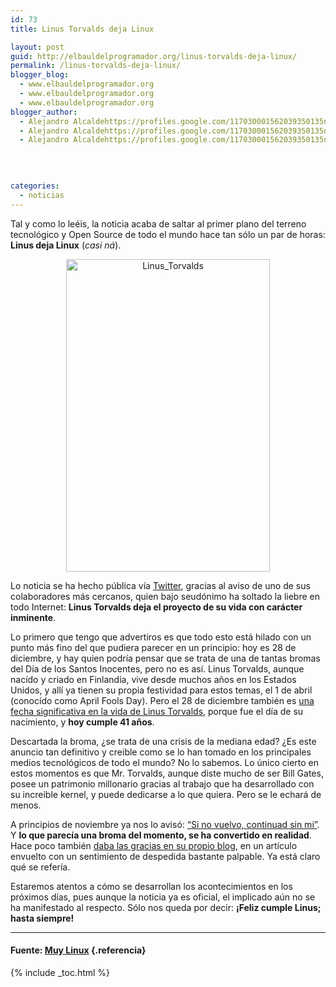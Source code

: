 ```yaml
---
id: 73
title: Linus Torvalds deja Linux

layout: post
guid: http://elbauldelprogramador.org/linus-torvalds-deja-linux/
permalink: /linus-torvalds-deja-linux/
blogger_blog:
  - www.elbauldelprogramador.org
  - www.elbauldelprogramador.org
  - www.elbauldelprogramador.org
blogger_author:
  - Alejandro Alcaldehttps://profiles.google.com/117030001562039350135noreply@blogger.com
  - Alejandro Alcaldehttps://profiles.google.com/117030001562039350135noreply@blogger.com
  - Alejandro Alcaldehttps://profiles.google.com/117030001562039350135noreply@blogger.com

  
  
  
categories:
  - noticias
---
```

Tal y como lo leéis, la noticia acaba de saltar al primer plano del terreno tecnológico y Open Source de todo el mundo hace tan sólo un par de horas: **Linus deja Linux** (*casi ná*).

<p style="text-align:center;">
  <img class="aligncenter size-medium wp-image-13862" src="http://www.muylinux.com/images/2010/12/Linus_Torvalds-326x500.jpg" alt="Linus_Torvalds" width="326" height="500" />
</p>

  
<!--ad-->

Lo noticia se ha hecho pública vía <a title="Twitter" href="http://twitter.com/" target="_blank">Twitter</a>, gracias al aviso de uno de sus colaboradores más cercanos, quien bajo seudónimo ha soltado la liebre en todo Internet: **Linus Torvalds deja el proyecto de su vida con carácter inminente**.

Lo primero que tengo que advertiros es que todo esto está hilado con un punto más fino del que pudiera parecer en un principio: hoy es 28 de diciembre, y hay quien podría pensar que se trata de una de tantas bromas del Día de los Santos Inocentes, pero no es así. Linus Torvalds, aunque nacído y criado en Finlandia, vive desde muchos años en los Estados Unidos, y allí ya tienen su propia festividad para estos temas, el 1 de abril (conocído como April Fools Day). Pero el 28 de diciembre también es <a title="Linus Torvalds" href="http://es.wikipedia.org/wiki/Linus_Torvalds" target="_blank">una fecha significativa en la vida de Linus Torvalds</a>, porque fue el día de su nacimiento, y **hoy cumple 41 años**.

Descartada la broma, ¿se trata de una crisis de la mediana edad? ¿Es este anuncio tan definitivo y creible como se lo han tomado en los principales medios tecnológicos de todo el mundo? No lo sabemos. Lo único cierto en estos momentos es que Mr. Torvalds, aunque diste mucho de ser Bill Gates, posee un patrimonio millonario gracias al trabajo que ha desarrollado con su increible kernel, y puede dedicarse a lo que quiera. Pero se le echará de menos.

A principios de noviembre ya nos lo avisó: <a title="Linus: “Si no vuelvo, continuad sin mi”" href="http://www.muylinux.com/2010/11/04/linus-si-no-vuelvo-continuad-sin-mi/" target="_self">“Si no vuelvo, continuad sin mi”</a>. Y **lo que parecía una broma del momento, se ha convertido en realidad**. Hace poco también <a title="Thank you for ..." href="http://torvalds-family.blogspot.com/2010/12/thank-you-for.html" target="_blank">daba las gracias en su propio blog</a>, en un artículo envuelto con un sentimiento de despedida bastante palpable. Ya está claro qué se refería.

Estaremos atentos a cómo se desarrollan los acontecimientos en los próximos días, pues aunque la noticia ya es oficial, el implicado aún no se ha manifestado al respecto. Sólo nos queda por decir: **¡Feliz cumple Linus; hasta siempre!**



* * *

#### Fuente: [Muy Linux][1] {.referencia}



 [1]: http://www.muylinux.com/

{% include _toc.html %}
